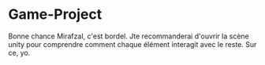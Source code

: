 # Game-Project

Bonne chance Mirafzal, c'est bordel. Jte recommanderai d'ouvrir la scène unity pour comprendre comment chaque élément interagit avec le reste.
Sur ce,
yo.
